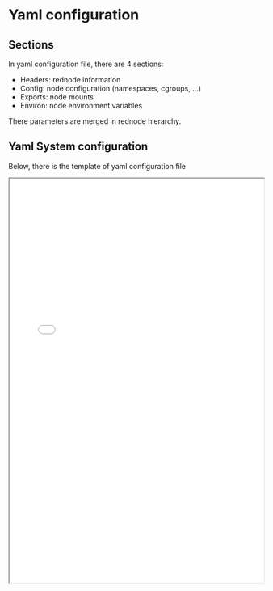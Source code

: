 # Yaml configuration

## Sections

In yaml configuration file, there are 4 sections:

- Headers: rednode information
- Config: node configuration (namespaces, cgroups, ...)
- Exports: node mounts
- Environ: node environment variables

There parameters are merged in rednode hierarchy.

## Yaml System configuration

Below, there is the template of yaml configuration file

<iframe src="yaml/main-system.txt" width="100%" height="800"/>

## Yaml default configuration

<iframe src="yaml/default.txt" width="100%" height="500"/>

## Good Practices

To see good practices to write yaml config node file see [Good practices]({% chapter_link redpak.config-yaml-files-good-practices %})
